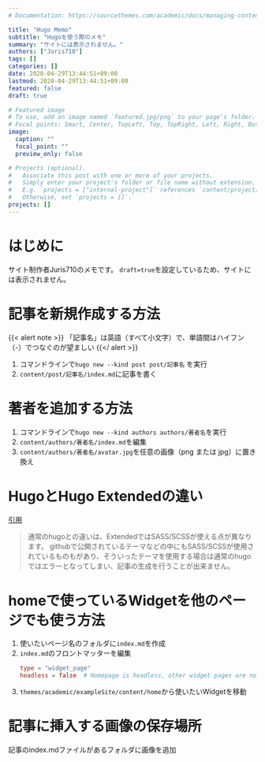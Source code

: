 ```yaml
---
# Documentation: https://sourcethemes.com/academic/docs/managing-content/

title: "Hugo Memo"
subtitle: "Hugoを使う際のメモ"
summary: "サイトには表示されません。"
authors: ["Juris710"]
tags: []
categories: []
date: 2020-04-29T13:44:51+09:00
lastmod: 2020-04-29T13:44:51+09:00
featured: false
draft: true

# Featured image
# To use, add an image named `featured.jpg/png` to your page's folder.
# Focal points: Smart, Center, TopLeft, Top, TopRight, Left, Right, BottomLeft, Bottom, BottomRight.
image:
  caption: ""
  focal_point: ""
  preview_only: false

# Projects (optional).
#   Associate this post with one or more of your projects.
#   Simply enter your project's folder or file name without extension.
#   E.g. `projects = ["internal-project"]` references `content/project/deep-learning/index.md`.
#   Otherwise, set `projects = []`.
projects: []
---
```

# はじめに
サイト制作者Juris710のメモです。  `draft=true`を設定しているため、サイトには表示されません。

# 記事を新規作成する方法
{{< alert note >}}
「記事名」は英語（すべて小文字）で、単語間はハイフン（-）でつなぐのが望ましい
{{</ alert >}}
1. コマンドラインで`hugo new --kind post post/記事名` を実行
2. `content/post/記事名/index.md`に記事を書く  

# 著者を追加する方法
1. コマンドラインで`hugo new --kind authors authors/著者名`を実行
2. `content/authors/著者名/index.md`を編集
3. `content/authors/著者名/avatar.jpg`を任意の画像（png または jpg）に置き換え

# HugoとHugo Extendedの違い
[引用](https://sanpobiyori.info/20190503/)
>通常のhugoとの違いは、ExtendedではSASS/SCSSが使える点が異なります。
>githubで公開されているテーマなどの中にもSASS/SCSSが使用されているものもがあり、そういったテーマを使用する場合は通常のhugoではエラーとなってしまい、記事の生成を行うことが出来ません。

# homeで使っているWidgetを他のページでも使う方法
1. 使いたいページ名のフォルダに`index.md`を作成
2. `index.md`のフロントマッターを編集
    ```toml
    type = "widget_page"
    headless = false  # Homepage is headless, other widget pages are not.
    ```  
3. `themes/academic/exampleSite/content/home`から使いたいWidgetを移動  

# 記事に挿入する画像の保存場所
記事のindex.mdファイルがあるフォルダに画像を追加

